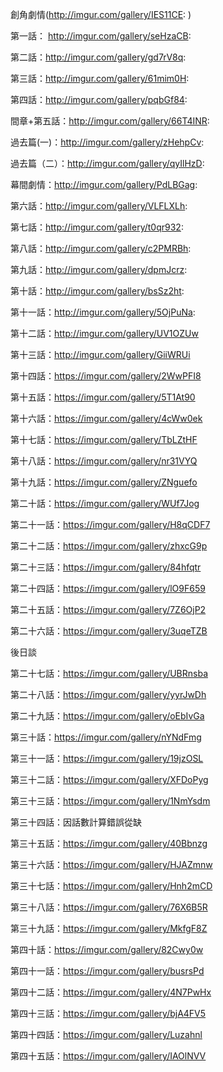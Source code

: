 
創角劇情(http://imgur.com/gallery/IES11CE: )

第一話： http://imgur.com/gallery/seHzaCB: 

第二話：http://imgur.com/gallery/gd7rV8q: 

第三話：http://imgur.com/gallery/61mim0H: 

第四話：http://imgur.com/gallery/pqbGf84: 

間章+第五話：http://imgur.com/gallery/66T4INR: 

過去篇(一)：http://imgur.com/gallery/zHehpCv: 

過去篇（二）：http://imgur.com/gallery/qyIlHzD: 

幕間劇情：http://imgur.com/gallery/PdLBGag: 

第六話：http://imgur.com/gallery/VLFLXLh: 

第七話：http://imgur.com/gallery/t0qr932: 

第八話：http://imgur.com/gallery/c2PMRBh: 

第九話：http://imgur.com/gallery/dpmJcrz: 

第十話：http://imgur.com/gallery/bsSz2ht: 

第十一話：http://imgur.com/gallery/5OjPuNa: 

第十二話：http://imgur.com/gallery/UV1OZUw

第十三話：http://imgur.com/gallery/GiiWRUi

第十四話：https://imgur.com/gallery/2WwPFI8

第十五話：https://imgur.com/gallery/5T1At90

第十六話：https://imgur.com/gallery/4cWw0ek

第十七話：https://imgur.com/gallery/TbLZtHF

第十八話：https://imgur.com/gallery/nr31VYQ

第十九話：https://imgur.com/gallery/ZNguefo

第二十話：https://imgur.com/gallery/WUf7Jog

第二十一話：https://imgur.com/gallery/H8qCDF7

第二十二話：https://imgur.com/gallery/zhxcG9p

第二十三話：https://imgur.com/gallery/84hfqtr

第二十四話：https://imgur.com/gallery/lO9F659

第二十五話：https://imgur.com/gallery/7Z6OjP2

第二十六話：https://imgur.com/gallery/3uqeTZB

後日談

第二十七話：https://imgur.com/gallery/UBRnsba

第二十八話：https://imgur.com/gallery/yyrJwDh

第二十九話：https://imgur.com/gallery/oEbIvGa

第三十話：https://imgur.com/gallery/nYNdFmg

第三十一話：https://imgur.com/gallery/19jzOSL

第三十二話：https://imgur.com/gallery/XFDoPyg

第三十三話：https://imgur.com/gallery/1NmYsdm

第三十四話：因話數計算錯誤從缺

第三十五話：https://imgur.com/gallery/40Bbnzg

第三十六話：https://imgur.com/gallery/HJAZmnw

第三十七話：https://imgur.com/gallery/Hnh2mCD

第三十八話：https://imgur.com/gallery/76X6B5R

第三十九話：https://imgur.com/gallery/MkfgF8Z

第四十話：https://imgur.com/gallery/82Cwy0w

第四十一話：https://imgur.com/gallery/busrsPd

第四十二話：https://imgur.com/gallery/4N7PwHx

第四十三話：https://imgur.com/gallery/bjA4FV5

第四十四話：https://imgur.com/gallery/Luzahnl

第四十五話：https://imgur.com/gallery/IAOlNVV
